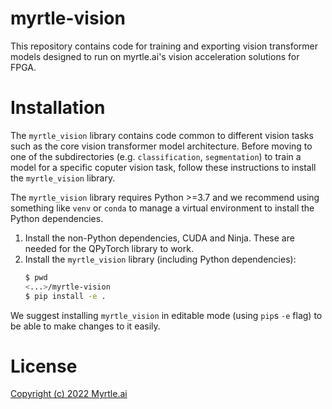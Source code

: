 # myrtle-vision

This repository contains code for training and exporting vision transformer
models designed to run on myrtle.ai's vision acceleration solutions for FPGA.

# Installation

The `myrtle_vision` library contains code common to different vision tasks such
as the core vision transformer model architecture. Before moving to one of the
subdirectories (e.g. `classification`, `segmentation`) to train a model for a
specific coputer vision task, follow these instructions to install the
`myrtle_vision` library.

The `myrtle_vision` library requires Python >=3.7 and we recommend using
something like `venv` or `conda` to manage a virtual environment to install the
Python dependencies.

1. Install the non-Python dependencies, CUDA and Ninja. These are needed for the
   QPyTorch library to work.
2. Install the `myrtle_vision` library (including Python dependencies):
   ```bash
   $ pwd
   <...>/myrtle-vision
   $ pip install -e .
   ```

We suggest installing `myrtle_vision` in editable mode (using `pip`s `-e` flag)
to be able to make changes to it easily.

# License

[Copyright (c) 2022 Myrtle.ai](./LICENSE)
